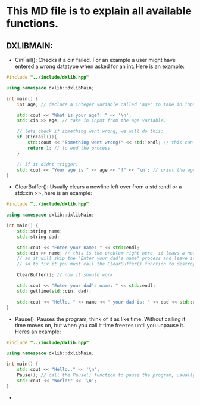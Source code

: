 # This MD file is to explain all available functions.

## DXLIBMAIN:
- CinFail(): Checks if a cin failed. For an example a user might have entered a wrong datatype when asked for an int. Here is an example:
```cpp
#include "../include/dxlib.hpp"

using namespace dxlib::dxlibMain;

int main() {
    int age; // declare a integer variable called 'age' to take in input.

    std::cout << "What is your age?: " << '\n';
    std::cin >> age; // take in input from the age variable.

    // lets check if something went wrong, we will do this:
    if (CinFail()){
        std::cout << "Something went wrong!" << std::endl; // this can happen if the user entered a wrong datatype like letters instead of integers.
        return 1; // to end the process
    }

    // if it didnt trigger:
    std::cout << "Your age is " << age << "!" << '\n'; // print the age this means its successful.
}
```

- ClearBuffer(): Usually clears a newline left over from a std::endl or a std::cin >>, here is an example:
```cpp
#include "../include/dxlib.hpp"

using namespace dxlib::dxlibMain;

int main() {
    std::string name;
    std::string dad;

    std::cout << "Enter your name: " << std::endl;
    std::cin >> name; // this is the problem right here, it leavs a newline
    // so it will skip the "Enter your dad's name" process and leave it with a newline
    // so to fix it you must call the ClearBuffer() function to destroy that newline.

    ClearBuffer(); // now it should work.

    std::cout << "Enter your dad's name: " << std::endl;
    std::getline(std::cin, dad);

    std::cout << "Hello, " << name << " your dad is: " << dad << std::endl;
}
```

- Pause(): Pauses the program, think of it as like time. Without calling it time moves on, but when you call it time freezes until you unpause it. Heres an example:
```cpp
#include "../include/dxlib.hpp"

using namespace dxlib::dxlibMain;

int main() {
    std::cout << "Hello.." << '\n';
    Pause(); // call the Pause() function to pause the program, usually for debugging.
    std::cout << "World!" << '\n';
}
```

-

